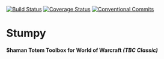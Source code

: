 [![Build Status](https://app.travis-ci.com/therice/Stumpy.svg?branch=master)](https://app.travis-ci.com/github/therice/Stumpy)
[![Coverage Status](https://coveralls.io/repos/github/therice/Stumpy/badge.svg?branch=master)](https://coveralls.io/github/therice/Stumpy?branch=master)
[![Conventional Commits](https://img.shields.io/badge/Conventional%20Commits-1.0.0-yellow.svg)](https://conventionalcommits.org)

# Stumpy
#### Shaman Totem Toolbox for **World of Warcraft** *(TBC Classic)*